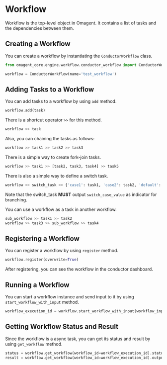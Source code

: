 # Workflow
Workflow is the top-level object in Omagent. It contains a list of tasks and the dependencies between them.  

## Creating a Workflow
You can create a workflow by instantiating the `ConductorWorkflow` class.
```python
from omagent_core.engine.workflow.conductor_workflow import ConductorWorkflow

workflow = ConductorWorkflow(name='test_workflow')
```

## Adding Tasks to a Workflow
You can add tasks to a workflow by using ```add``` method.
```python
workflow.add(task)
```
There is a shortcut operator `>>` for this method.
```python
workflow >> task
```
Also, you can chaining the tasks as follows:
```python
workflow >> task1 >> task2 >> task3
```
There is a simple way to create fork-join tasks.
```python
workflow >> task1 >> [task2, task3, task4] >> task5
```
There is also a simple way to define a switch task.
```python
workflow >> switch_task >> {'case1': task1, 'case2': task2, 'default': task3} #  default is for a scenario that the result does not correspond to any specified case
```
Note that the switch_task **MUST** output ```switch_case_value``` as indicator for branching.

You can use a workflow as a task in another workflow.
```python
sub_workflow >> task1 >> task2
workflow >> task3 >> sub_workflow >> task4
```

## Registering a Workflow
You can register a workflow by using ```register``` method.
```python
workflow.register(overwrite=True)
```
After registering, you can see the workflow in the conductor dashboard.

## Running a Workflow
You can start a workflow instance and send input to it by using ```start_workflow_with_input``` method.
```python
workflow_execution_id = workflow.start_workflow_with_input(workflow_input={'name': 'Lu'})
```

## Getting Workflow Status and Result
Since the workflow is a async task, you can get its status and result by using ```get_workflow``` method.
```python
status = workflow.get_workflow(workflow_id=workflow_execution_id).status
result = workflow.get_workflow(workflow_id=workflow_execution_id).output
```